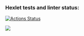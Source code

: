 ### Hexlet tests and linter status:
[![Actions Status](https://github.com/vokindev/python-project-lvl1/workflows/hexlet-check/badge.svg)](https://github.com/vokindev/python-project-lvl1/actions)

<a href="https://codeclimate.com/github/codeclimate/codeclimate/maintainability"><img src="https://api.codeclimate.com/v1/badges/a99a88d28ad37a79dbf6/maintainability" /></a>
